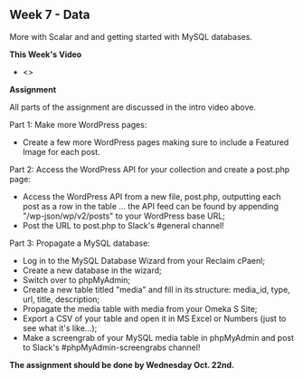 ## Week 7 - Data

More with Scalar and and getting started with MySQL databases.

**This Week's Video**

- <>

**Assignment**

All parts of the assignment are discussed in the intro video above.

Part 1: Make more WordPress pages:
- Create a few more WordPress pages making sure to include a Featured Image for each post.

Part 2: Access the WordPress API for your collection and create a post.php page:
- Access the WordPress API from a new file, post.php, outputting each post as a row in the table ... the API feed can be found by appending "/wp-json/wp/v2/posts" to your WordPress base URL;
- Post the URL to post.php to Slack's #general channel!

Part 3: Propagate a MySQL database:
- Log in to the MySQL Database Wizard from your Reclaim cPaenl;
- Create a new database in the wizard;
- Switch over to phpMyAdmin;
- Create a new table titled "media" and fill in its structure: media_id, type, url, title, description;
- Propagate the media table with media from your Omeka S Site;
- Export a CSV of your table and open it in MS Excel or Numbers (just to see what it's like...);
- Make a screengrab of your MySQL media table in phpMyAdmin and post to Slack's #phpMyAdmin-screengrabs channel!

**The assignment should be done by Wednesday Oct. 22nd.**
